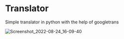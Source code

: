 # Translator
Simple translator in python with the help of googletrans

![Screenshot_2022-08-24_16-09-40](https://user-images.githubusercontent.com/56411192/186565723-17e38656-fe5d-44dc-85eb-1eaabc6607fd.png)
